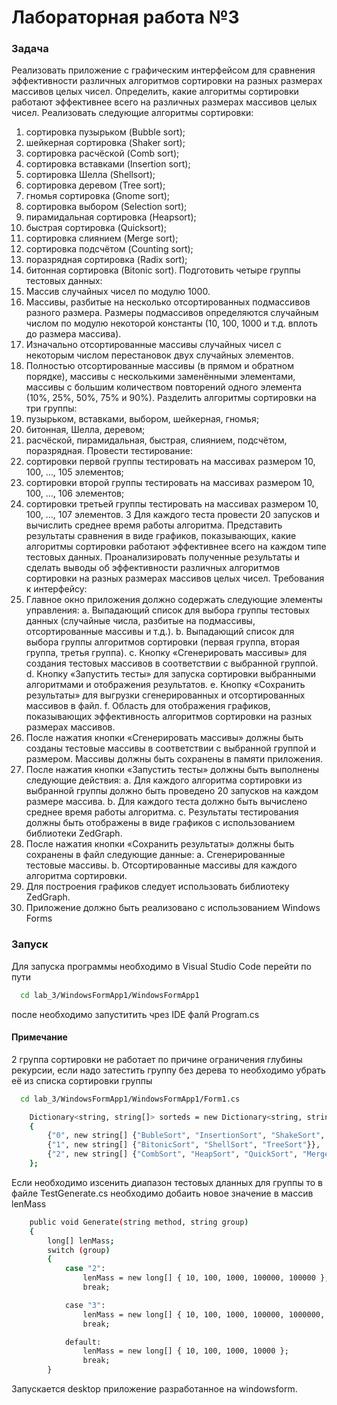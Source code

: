 # Лабораторная работа №3

### Задача
Реализовать приложение с графическим интерфейсом для сравнения эффективности
различных алгоритмов сортировки на разных размерах массивов целых чисел.
Определить, какие алгоритмы сортировки работают эффективнее всего на различных
размерах массивов целых чисел.
Реализовать следующие алгоритмы сортировки:
1) сортировка пузырьком (Bubble sort);
2) шейкерная сортировка (Shaker sort);
3) сортировка расчёской (Comb sort);
4) сортировка вставками (Insertion sort);
5) сортировка Шелла (Shellsort);
6) сортировка деревом (Tree sort);
7) гномья сортировка (Gnome sort);
8) сортировка выбором (Selection sort);
9) пирамидальная сортировка (Heapsort);
10) быстрая сортировка (Quicksort);
11) сортировка слиянием (Merge sort);
12) сортировка подсчётом (Counting sort);
13) поразрядная сортировка (Radix sort);
14) битонная сортировка (Bitonic sort).
Подготовить четыре группы тестовых данных:
1) Массив случайных чисел по модулю 1000.
2) Массивы, разбитые на несколько отсортированных подмассивов разного размера.
Размеры подмассивов определяются случайным числом по модулю некоторой
константы (10, 100, 1000 и т.д. вплоть до размера массива).
3) Изначально отсортированные массивы случайных чисел с некоторым числом
перестановок двух случайных элементов.
4) Полностью отсортированные массивы (в прямом и обратном порядке), массивы с
несколькими заменёнными элементами, массивы с большим количеством
повторений одного элемента (10%, 25%, 50%, 75% и 90%).
Разделить алгоритмы сортировки на три группы:
1) пузырьком, вставками, выбором, шейкерная, гномья;
2) битонная, Шелла, деревом;
3) расчёской, пирамидальная, быстрая, слиянием, подсчётом, поразрядная.
Провести тестирование:
1) сортировки первой группы тестировать на массивах размером 10, 100, …, 105
элементов;
2) сортировки второй группы тестировать на массивах размером 10, 100, …, 106
элементов;
3) сортировки третьей группы тестировать на массивах размером 10, 100, …, 107
элементов.
3
Для каждого теста провести 20 запусков и вычислить среднее время работы алгоритма.
Представить результаты сравнения в виде графиков, показывающих, какие алгоритмы
сортировки работают эффективнее всего на каждом типе тестовых данных.
Проанализировать полученные результаты и сделать выводы об эффективности
различных алгоритмов сортировки на разных размерах массивов целых чисел.
Требования к интерфейсу:
1) Главное окно приложения должно содержать следующие элементы управления:
a. Выпадающий список для выбора группы тестовых данных (случайные числа,
разбитые на подмассивы, отсортированные массивы и т.д.).
b. Выпадающий список для выбора группы алгоритмов сортировки (первая
группа, вторая группа, третья группа).
c. Кнопку «Сгенерировать массивы» для создания тестовых массивов в
соответствии с выбранной группой.
d. Кнопку «Запустить тесты» для запуска сортировки выбранными
алгоритмами и отображения результатов.
e. Кнопку «Сохранить результаты» для выгрузки сгенерированных и
отсортированных массивов в файл.
f. Область для отображения графиков, показывающих эффективность
алгоритмов сортировки на разных размерах массивов.
2) После нажатия кнопки «Сгенерировать массивы» должны быть созданы тестовые
массивы в соответствии с выбранной группой и размером. Массивы должны быть
сохранены в памяти приложения.
3) После нажатия кнопки «Запустить тесты» должны быть выполнены следующие
действия:
a. Для каждого алгоритма сортировки из выбранной группы должно быть
проведено 20 запусков на каждом размере массива.
b. Для каждого теста должно быть вычислено среднее время работы
алгоритма.
c. Результаты тестирования должны быть отображены в виде графиков с
использованием библиотеки ZedGraph.
4) После нажатия кнопки «Сохранить результаты» должны быть сохранены в файл
следующие данные:
a. Сгенерированные тестовые массивы.
b. Отсортированные массивы для каждого алгоритма сортировки.
5) Для построения графиков следует использовать библиотеку ZedGraph.
6) Приложение должно быть реализовано с использованием Windows Forms

### Запуск

Для запуска программы необходимо в Visual Studio Code перейти по пути

```bash
  cd lab_3/WindowsFormApp1/WindowsFormApp1
```

после необходимо запуститить чрез IDE фалй Program.cs

#### Примечание

2 группа сортировки не работает по причине ограничения глубины рекурсии, 
если надо затестить группу без дерева то необходимо убрать её из списка сортировки группы

```bash
  cd lab_3/WindowsFormApp1/WindowsFormApp1/Form1.cs
```


```bash
    Dictionary<string, string[]> sorteds = new Dictionary<string, string[]>()
    {
        {"0", new string[] {"BubleSort", "InsertionSort", "ShakeSort", "GnomeSort", "SelectionSort"}},
        {"1", new string[] {"BitonicSort", "ShellSort", "TreeSort"}},
        {"2", new string[] {"CombSort", "HeapSort", "QuickSort", "MergeSort", "CountingSort", "RadixSort"}}
    };
```

Если необходимо изсенить диапазон тестовых дланных для группы то в файле TestGenerate.cs
необходимо добаить новое значение в массив lenMass

```bash
    public void Generate(string method, string group)
    {
        long[] lenMass;
        switch (group)
        {
            case "2":
                lenMass = new long[] { 10, 100, 1000, 100000, 100000 };
                break;

            case "3":
                lenMass = new long[] { 10, 100, 1000, 100000, 1000000, 1000000 };
                break;

            default:
                lenMass = new long[] { 10, 100, 1000, 10000 };
                break;
        }
```

Запускается desktop приложение разработанное на windowsform.
